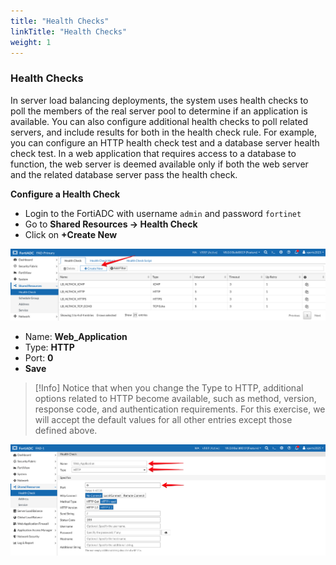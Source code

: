 ```yaml
---
title: "Health Checks"
linkTitle: "Health Checks"
weight: 1
---
```

### **Health Checks**

In server load balancing deployments, the system uses health checks to poll the members of the real server pool to determine if an application is available. You can also configure additional health checks to poll related servers, and include results for both in the health check rule. For example, you can configure an HTTP health check test and a database server health check test. In a web application that requires access to a database to function, the web server is deemed available only if both the web server and the related database server pass the health check.

**Configure a Health Check**
- Login to the FortiADC with username ```admin``` and password ```fortinet```
- Go to **Shared Resources → Health Check**
- Click on **+Create New**

![](fad-shared-resources.png)

- Name: **Web_Application**
- Type: **HTTP**
- Port: **0**
- **Save**

> [!Info]
> Notice that when you change the Type to HTTP, additional options related to HTTP become available, such as method, version, response code, and authentication requirements. For this exercise, we will accept the default values for all other entries except those defined above.

![](web-app-healthck.png)